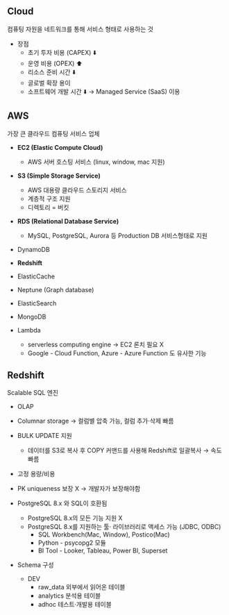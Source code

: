 ## Cloud

컴퓨팅 자원을 네트워크를 통해 서비스 형태로 사용하는 것

- 장점
    - 초기 투자 비용 (CAPEX) ⬇️
    - 운영 비용 (OPEX) ⬆️
    - 리소스 준비 시간 ⬇️
    - 글로벌 확장 용이
    - 소프트웨어 개발 시간 ⬇️ → Managed Service (SaaS) 이용

## AWS

가장 큰 클라우드 컴퓨팅 서비스 업체

- **EC2 (Elastic Compute Cloud)**
    - AWS 서버 호스팅 서비스 (linux, window, mac 지원)
- **S3 (Simple Storage Service)**
    - AWS 대용량 클라우드 스토리지 서비스
    - 계층적 구조 지원
    - 디렉토리 = 버킷

- **RDS (Relational Database Service)**
    - MySQL, PostgreSQL, Aurora 등 Production DB 서비스형태로 지원
- DynamoDB
- **Redshift**
- ElasticCache
- Neptune (Graph database)
- ElasticSearch
- MongoDB

- Lambda
    - serverless computing engine → EC2 론치 필요 X
    - Google - Cloud Function, Azure - Azure Function 도 유사한 기능

## Redshift

Scalable SQL 엔진

- OLAP
- Columnar storage → 컬럼별 압축 가능, 컬럼 추가·삭제 빠름
- BULK UPDATE 지원
    - 데이터를 S3로 복사 후 COPY 커맨드를 사용해 Redshift로 일괄복사 → 속도 빠름
- 고정 용량/비용
- PK uniqueness 보장 X → 개발자가 보장해야함

- PostgreSQL 8.x 와 SQL이 호환됨
    - PostgreSQL 8.x의 모든 기능 지원 X
    - PostgreSQL 8.x를 지원하는 툴· 라이브러리로 액세스 가능 (JDBC, ODBC)
        - SQL Workbench(Mac, Window), Postico(Mac)
        - Python - psycopg2 모듈
        - BI Tool - Looker, Tableau, Power BI, Superset

- Schema 구성
    - DEV
        - raw_data
        외부에서 읽어온 테이블
        - analytics
        분석용 테이블
        - adhoc
        테스트·개발용 테이블